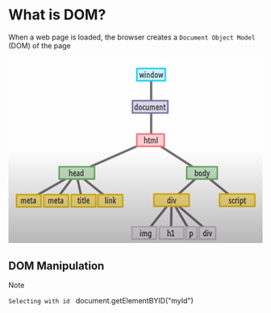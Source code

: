 # What is DOM?
When a web page is loaded, the browser creates a `Document Object Model` (DOM) of the page

![DOM image](1.png) 

## DOM Manipulation

>[!Note]
>`Selecting with id` 
&nbsp;
>document.getElementBYID("myId") 


